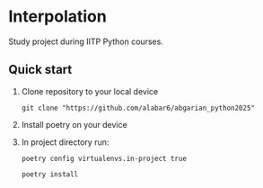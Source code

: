 # Interpolation

Study project during IITP Python courses. 

## Quick start

1. Clone repository to your local device

    ```pwsh
    git clone "https://github.com/alabar6/abgarian_python2025"
    ```

2. Install poetry on your device

3. In project directory run:

    ```pwsh
    poetry config virtualenvs.in-project true
    ```
    
    ```pwsh
    poetry install
    ```
